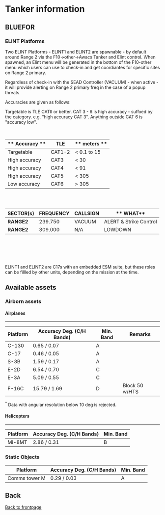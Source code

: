 # Tanker information

## BLUEFOR

### ELINT Platforms
Two ELINT Platforms - ELINT1 and ELINT2 are spawnable - by default around Range 2 via the F10->other->Awacs Tanker and Elint control. When spawned, an Elint menu will be generated in the bottom of the F10-other menu which users can use to check-in and get coordiantes for specific sites on Range 2 primary.

Regardless of check-in with the SEAD Controller (VACUUM) - when active - it will provide alerting on Range 2 primary freq in the case of a popup threats.

Accuracies are given as follows:

Targetable is TLE CATII or better.
CAT 3 - 6 is high accuracy - suffxed by the category. e.g. "high accuracy CAT 3".
Anything outside CAT 6 is "accuracy low".

<br>

** Accuracy ** | TLE | ** meters **
-------------- | --- | ------------
Targetable | CAT1-2 | < 0.1 to 15
High accuracy | CAT3 | < 30
High accuracy | CAT4 | < 91
High accuracy | CAT5 | < 305 
Low accuracy | CAT6 | > 305

<br>
<br>

**SECTOR(s)** |  **FREQUENCY** |  **CALLSIGN** | ** WHAT**
 ------------ | ---------------| ------------- | -----------------------    
**RANGE2**    | 239.750        | VACUUM        | ALERT & Strike Control 
**RANGE2**    | 309.000        | N/A           | LOWDOWN

<br>
<br>
<br>
<br>

ELINT1 and ELINT2 are C17s with an embedded ESM suite, but these roles can be fillled by other units, depending on the mission at the time.


## Available assets
### Airborn assets
#### Airplanes
---
| Platform  | Accuracy Deg. (C/H Bands)| Min. Band | Remarks |
| --------  | ----------- | - | - |
| C-130     | 0.65 / 0.07 | A ||
| C-17      | 0.46 / 0.05 | A ||
| S-3B      | 1.59 / 0.17 | A ||
| E-2D      | 6.54 / 0.70 | C ||
| E-3A      | 5.09 / 0.55 | C ||
| F-16C     | 15.79 / 1.69| D | Block 50 w/HTS |

<sup>*</sup> Data with angular resolution below 10 deg is rejected. 
  
#### Helicopters
---
| Platform  | Accuracy Deg. (C/H Bands)| Min. Band |
| --------  | ----------  | - |
| Mi-8MT    | 2.86 / 0.31 | B |


### Static Objects
| Platform  | Accuracy Deg. (C/H Bands) | Min. Band |
| --------  | --------  | --------  |
| Comms tower M | 0.29 / 0.03 | A |

## Back
[Back to frontpage](https://132nd-vwing.github.io/ATRM_Brief/)
